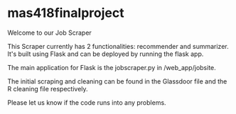 # mas418finalproject
Welcome to our Job Scraper

This Scraper currently has 2 functionalities: recommender and summarizer. It's built using Flask and can be deployed by running the flask app. 

The main application for Flask is the jobscraper.py in /web_app/jobsite.

The initial scraping and cleaning can be found in the Glassdoor file and the R cleaning file respectively.

Please let us know if the code runs into any problems. 